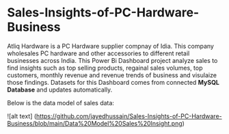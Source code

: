 # Sales-Insights-of-PC-Hardware-Business

Atliq Hardware is a PC Hardware supplier compnay of Idia. This company wholesales PC hardware and other accessories to different retail businesses across India.
This Power Bi Dashboard project analyze sales to find insights such as top selling products, regainal sales volumes, top customers, monthly revenue and revenue trends of business and visulaize those findings. Datasets for this Dashboard comes from connected **MySQL Database** and updates automatically.


Below is the data model of sales data:

![alt text] (https://github.com/jayedhussain/Sales-Insights-of-PC-Hardware-Business/blob/main/Data%20Model%20Sales%20Insight.png)
